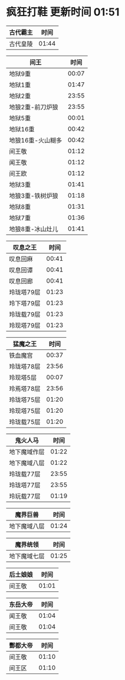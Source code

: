 # 疯狂打鞋 更新时间 01:51

| 古代霸主   | 时间    |
|--------|-------|
| 古代皇陵 | 01:44 |

| 间王   | 时间    |
|--------|-------|
| 地狱9重 | 00:07 |
| 地狱1重 | 01:47 |
| 地狱2重 | 23:55 |
| 地狼2重-前刀炉狼 | 23:55 |
| 地狱5重 | 00:01 |
| 地狱16重 | 00:42 |
| 地狼16重-火山糊多 | 00:42 |
| 间王敬 | 01:12 |
| 闻王敬 | 01:12 |
| 间王欧 | 01:12 |
| 地狱3重 | 01:41 |
| 地狼3重-铁树炉狼 | 01:18 |
| 地狱8重 | 01:31 |
| 地狱7重 | 01:36 |
| 地狼8重-冰山灶儿 | 01:41 |

| 叹息之王   | 时间    |
|--------|-------|
| 叹息回麻 | 00:41 |
| 叹息回谭 | 00:41 |
| 叹息回廊 | 00:41 |
| 玲珑塔79层 | 01:23 |
| 玲下塔79层 | 01:23 |
| 玲珑载79层 | 01:23 |
| 玲现塔79层 | 01:23 |

| 猛魔之王   | 时间    |
|--------|-------|
| 铁血魔宫 | 00:37 |
| 玲珑塔78层 | 23:56 |
| 玲现塔5层 | 00:07 |
| 玲焉塔78层 | 23:56 |
| 玲珑塔75层 | 01:20 |
| 玲现塔75层 | 01:20 |
| 玲珑载75层 | 01:20 |

| 鬼火人马   | 时间    |
|--------|-------|
| 地下魔域作层 | 01:22 |
| 地下魔域八层 | 01:22 |
| 玲珑载77层 | 23:55 |
| 玲珑塔77层 | 23:55 |
| 玲玩载77层 | 01:19 |

| 魔界巨兽   | 时间    |
|--------|-------|
| 地下魔域八层 | 01:24 |

| 魔界统领   | 时间    |
|--------|-------|
| 地下魔域七层 | 01:25 |

| 后土娘娘   | 时间    |
|--------|-------|
| 间王敬 | 01:01 |

| 东岳大帝   | 时间    |
|--------|-------|
| 闻王敬 | 01:04 |
| 间王敬 | 01:04 |

| 酆都大帝   | 时间    |
|--------|-------|
| 间王敬 | 01:10 |
| 间王区 | 01:10 |